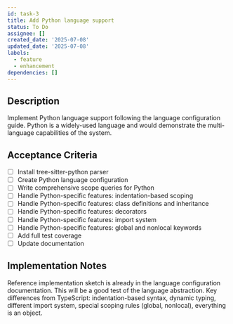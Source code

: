```yaml
---
id: task-3
title: Add Python language support
status: To Do
assignee: []
created_date: '2025-07-08'
updated_date: '2025-07-08'
labels:
  - feature
  - enhancement
dependencies: []
---
```


## Description

Implement Python language support following the language configuration guide. Python is a widely-used language and would demonstrate the multi-language capabilities of the system.

## Acceptance Criteria

- [ ] Install tree-sitter-python parser
- [ ] Create Python language configuration
- [ ] Write comprehensive scope queries for Python
- [ ] Handle Python-specific features: indentation-based scoping
- [ ] Handle Python-specific features: class definitions and inheritance
- [ ] Handle Python-specific features: decorators
- [ ] Handle Python-specific features: import system
- [ ] Handle Python-specific features: global and nonlocal keywords
- [ ] Add full test coverage
- [ ] Update documentation

## Implementation Notes

Reference implementation sketch is already in the language configuration documentation. This will be a good test of the language abstraction. Key differences from TypeScript: indentation-based syntax, dynamic typing, different import system, special scoping rules (global, nonlocal), everything is an object.
